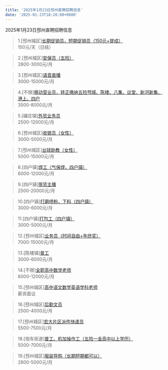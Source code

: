 ```yaml
---
title: '2025年1月23日邳州直聘招聘信息'
date: '2025-01-23T18:20:00+0800'
---
```

2025年1月23日邳州直聘招聘信息
<!--more-->
>1.[邳州城区][长期促销员，短期促销员（150元+提成）](https://www.pizhouzhipin.com/job/37408)<br>
>150元/天（日结）

>2.[邳州城区][安保员（五险）](https://www.pizhouzhipin.com/job/3585)<br>
>2800-3000元/月

>3.[邳州城区][语音直播](https://www.pizhouzhipin.com/job/38457)<br>
>3000-15000元/月

>4.[不限][移动营业员，转正缴纳五险邳城、陈楼、八集、议堂、新河新集、港上、四户](https://www.pizhouzhipin.com/job/32896)<br>
>3500-8000元/月

>5.[碾庄镇][外贸业务员](https://www.pizhouzhipin.com/job/36113)<br>
>2500-12000元/月

>6.[邳州城区][收银员（女性）](https://www.pizhouzhipin.com/job/38710)<br>
>3000-5000元/月

>7.[邳州城区][台球助教（女性）](https://www.pizhouzhipin.com/job/38709)<br>
>5000-15000元/月

>8.[四户镇][焊工（气保焊，四户镇）](https://www.pizhouzhipin.com/job/34510)<br>
>6000-12000元/月

>9.[四户镇][带货主播](https://www.pizhouzhipin.com/job/39016)<br>
>2500-20000元/月

>10.[四户镇][打磨喷粉，下料（四户镇）](https://www.pizhouzhipin.com/job/34933)<br>
>3000-6000元/月

>11.[四户镇][打包工（四户镇）](https://www.pizhouzhipin.com/job/39015)<br>
>3000-5000元/月

>12.[邳州城区][业务员（时间自由+年终奖）](https://www.pizhouzhipin.com/job/38950)<br>
>7000-15000元/月

>13.[陈楼镇][普工](https://www.pizhouzhipin.com/job/39005)<br>
>3000-6000元/月

>14.[不限][全职高中数学老师](https://www.pizhouzhipin.com/job/38480)<br>
>6000-12000元/月

>15.[邳州城区][高中语文数学英语学科老师](https://www.pizhouzhipin.com/job/27199)<br>
>薪资面议

>16.[邳州城区][后勤文员](https://www.pizhouzhipin.com/job/34332)<br>
>2500-4000元/月

>17.[邳州城区][宏大片区派件快递员](https://www.pizhouzhipin.com/job/35466)<br>
>5500-7500元/月

>18.[炮车街道][普工、机加操作工（五险一金高中以上学历）](https://www.pizhouzhipin.com/job/21085)<br>
>5000-7000元/月

>19.[邳州城区][服装导购（长期短期都可以）](https://www.pizhouzhipin.com/job/32834)<br>
>2800-5000元/月


